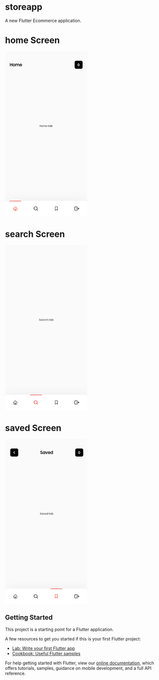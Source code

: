 # storeapp

A new Flutter Ecommerce application.

# home Screen
<img src="assets/images/home.png" width = "270">

# search Screen
<img src="assets/images/search.png" width = "270">

# saved Screen
<img src="assets/images/saved.png" width = "270">

## Getting Started

This project is a starting point for a Flutter application.

A few resources to get you started if this is your first Flutter project:

- [Lab: Write your first Flutter app](https://flutter.dev/docs/get-started/codelab)
- [Cookbook: Useful Flutter samples](https://flutter.dev/docs/cookbook)

For help getting started with Flutter, view our
[online documentation](https://flutter.dev/docs), which offers tutorials,
samples, guidance on mobile development, and a full API reference.
